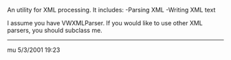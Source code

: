 An utility for XML processing.
It includes:
	-Parsing XML
	-Writing XML text

I assume you have VWXMLParser.
If you would like to use other XML parsers, you should subclass me.


---
mu 5/3/2001 19:23